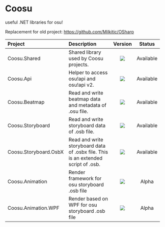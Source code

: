 # Coosu
useful .NET libraries for osu!

Replacement for old project: https://github.com/Milkitic/OSharp

| Project               | Description                                                                       |                                                    Version                                                     |        Status        |
| :-------------------- | :-------------------------------------------------------------------------------- | :------------------------------------------------------------------------------------------------------------: | :------------------: |
| Coosu.Shared          | Shared library used by Coosu projects.                                            |          [![](https://shields.io/nuget/v/Coosu.Shared)](https://www.nuget.org/packages/Coosu.Shared/)          |      Available       |
| Coosu.Api             | Helper to access osu!api and osu!api v2.                                          |             [![](https://shields.io/nuget/v/Coosu.Api)](https://www.nuget.org/packages/Coosu.Api/)             | Available |
| Coosu.Beatmap         | Read and write beatmap data and metadata of .osu file.                            |         [![](https://shields.io/nuget/v/Coosu.Beatmap)](https://www.nuget.org/packages/Coosu.Beatmap/)         |      Available       |
| Coosu.Storyboard      | Read and write storyboard data of .osb file.                                      |      [![](https://shields.io/nuget/v/Coosu.Storyboard)](https://www.nuget.org/packages/Coosu.Storyboard/)      |      Available       |
| Coosu.Storyboard.OsbX | Read and write storyboard data of .osbx file. This is an extended script of .osb. | [![](https://shields.io/nuget/v/Coosu.Storyboard.OsbX)](https://www.nuget.org/packages/Coosu.Storyboard.OsbX/) |      Available       |
| Coosu.Animation       | Render framework for osu storyboard .osb file                                     |                             ![](https://img.shields.io/badge/local-v0.0.1-red.svg)                             |        Alpha         |
| Coosu.Animation.WPF   | Render based on WPF for osu storyboard .osb file                                  |                             ![](https://img.shields.io/badge/local-v0.0.1-red.svg)                             |        Alpha         |
